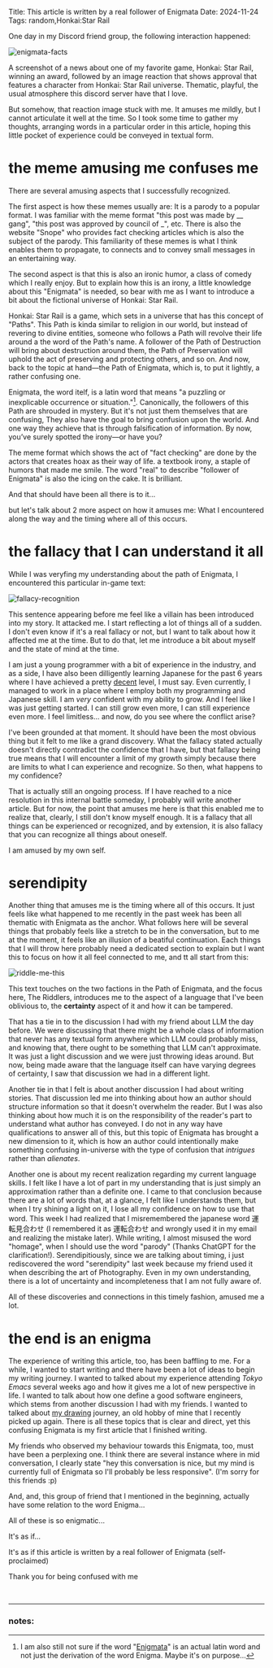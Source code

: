 Title: This article is written by a real follower of Enigmata
Date: 2024-11-24
Tags: random,Honkai:Star Rail

One day in my Discord friend group, the following interaction happened:

![enigmata-facts](img/fact-checked-by-enigmata.png)

A screenshot of a news about one of my favorite game, Honkai: Star Rail, winning an award, followed by an image reaction that shows approval that features a character from Honkai: Star Rail universe. Thematic, playful, the usual atmosphere this discord server have that I love.

But somehow, that reaction image stuck with me. It amuses me mildly, but I cannot articulate it well at the time. So I took some time to gather my thoughts, arranging words in a particular order in this article, hoping this little pocket of experience could be conveyed in textual form.

# the meme amusing me confuses me

There are several amusing aspects that I successfully recognized.

The first aspect is how these memes usually are: It is a parody to a popular format. I was familiar with the meme format "this post was made by __ gang", "this post was approved by council of _", etc. There is also the website "Snope" who provides fact checking articles which is also the subject of the parody. This familiarity of these memes is what I think enables them to propagate, to connects and to convey small messages in an entertaining way.

The second aspect is that this is also an ironic humor, a class of comedy which I really enjoy. But to explain how this is an irony, a little knowledge about this "Enigmata" is needed, so bear with me as I want to introduce a bit about the fictional universe of Honkai: Star Rail.

Honkai: Star Rail is a game, which sets in a universe that has this concept of "Paths". This Path is kinda similar to religion in our world, but instead of revering to divine entities, someone who follows a Path will revolve their life around a the word of the Path's name. A follower of the Path of Destruction will bring about destruction around them, the Path of Preservation will uphold the act of preserving and protecting others, and so on. And now, back to the topic at hand—the Path of Enigmata, which is, to put it lightly, a rather confusing one.

Enigmata, the word itelf, is a latin word that means "a puzzling or inexplicable occurrence or situation."[^1]. Canonically, the followers of this Path are shrouded in mystery. But it's not just them themselves that are confusing, They also have the goal to bring confusion upon the world. And one way they achieve that is through falsification of information. By now, you’ve surely spotted the irony—or have you?

The meme format which shows the act of "fact checking" are done by the actors that creates hoax as their way of life. a textbook irony, a staple of humors that made me smile. The word "real" to describe "follower of Enigmata" is also the icing on the cake. It is brilliant.

And that should have been all there is to it...

but let's talk about 2 more aspect on how it amuses me: What I encountered along the way and the timing where all of this occurs.

# the fallacy that I can understand it all

While I was veryfing my understanding about the path of Enigmata, I encountered this particular in-game text:

![fallacy-recognition](img/recognizability-fallacy.png)

This sentence appearing before me feel like a villain has been introduced into my story. It attacked me. I start reflecting a lot of things all of a sudden. I don't even know if it's a real fallacy or not, but I want to talk about how it affected me at the time. But to do that, let me introduce a bit about myself and the state of mind at the time.

I am just a young programmer with a bit of experience in the industry, and as a side, I have also been dilligently learning Japanese for the past 6 years where I have achieved a pretty [decent][2] level, I must say. Even currently, I managed to work in a place where I employ both my programming and Japanese skill. I am *very* confident with my ability to grow. And I feel like I was just getting started. I can still grow even more, I can still experience even more. I feel limitless... and now, do you see where the conflict arise?

I've been grounded at that moment. It should have been the most obvious thing but it felt to me like a grand discovery. What the fallacy stated actually doesn't directly contradict the confidence that I have, but that fallacy being true means that I will encounter a limit of my growth simply because there are limits to what I can experience and recognize. So then, what happens to my confidence?

That is actually still an ongoing process. If I have reached to a nice resolution in this internal battle someday, I probably will write another article. But for now, the point that amuses me here is that this enabled me to realize that, clearly, I still don't know myself enough. It is a fallacy that all things can be experienced or recognized, and by extension, it is also fallacy that you can recognize all things about oneself.

I am amused by my own self.

# serendipity

Another thing that amuses me is the timing where all of this occurs. It just feels like what happened to me recently in the past week has been all thematic with Enigmata as the anchor. What follows here will be several things that probably feels like a stretch to be in the conversation, but to me at the moment, it feels like an illusion of a beatiful continuation. Each things that I will throw here probably need a dedicated section to explain but I want this to focus on how it all feel connected to me, and tt all start from this:

![riddle-me-this](img/the-riddlers.png)

This text touches on the two factions in the Path of Enigmata, and the focus here, The Riddlers, introduces me to the aspect of a language that I've been oblivious to, the **certainty** aspect of it and how it can be tampered.

That has a tie in to the discussion I had with my friend about LLM the day before. We were discussing that there might be a whole class of information that never has any textual form anywhere which LLM could probably miss, and knowing that, there ought to be something that LLM can't approximate. It was just a light discussion and we were just throwing ideas around. But now, being made aware that the language itself can have varying degrees of certainty, I saw that discussion we had in a different light.

Another tie in that I felt is about another discussion I had about writing stories. That discussion led me into thinking about how an author should structure information so that it doesn't overwhelm the reader. But I was also thinking about how much it is on the responsibility of the reader's part to understand what author has conveyed. I do not in any way have qualifications to answer all of this, but this topic of Enigmata has brought a new dimension to it, which is how an author could intentionally make something confusing in-universe with the type of confusion that *intrigues* rather than *alienates*.

Another one is about my recent realization regarding my current language skills. I felt like I have a lot of part in my understanding that is just simply an approximation rather than a definite one. I came to that conclusion because there are a lot of words that, at a glance, I felt like I understands them, but when I try shining a light on it, I lose all my confidence on how to use that word. This week I had realized that I misremembered the japanese word 運転見合わせ (I remembered it as 運転合わせ and wrongly used it in my email and realizing the mistake later). While writing, I almost misused the word "homage", when I should use the word "parody" (Thanks ChatGPT for the clarification!). Serendipitiously, since we are talking about timing, i just rediscovered the word "serendipity" last week because my friend used it when describing the art of Photography. Even in my own understanding, there is a lot of uncertainty and incompleteness that I am not fully aware of.

All of these discoveries and connections in this timely fashion, amused me a lot.

# the end is an enigma

The experience of writing this article, too, has been baffling to me. For a while, I wanted to start writing and there have been a lot of ideas to begin my writing journey. I wanted to talked about my experience attending *Tokyo Emacs* several weeks ago and how it gives me a lot of new perspective in life. I wanted to talk about how one define a good software engineers, which stems from another discussion I had with my friends. I wanted to talked about [my drawing][3] journey, an old hobby of mine that I recently picked up again. There is all these topics that is clear and direct, yet this confusing Enigmata is my first article that I finished writing.

My friends who observed my behaviour towards this Enigmata, too, must have been a perplexing one. I think there are several instance where in mid conversation, I clearly state "hey this conversation is nice, but my mind is currently full of Enigmata so I'll probably be less responsive". (I'm sorry for this friends :p)

And, and, this group of friend that I mentioned in the beginning, actually have some relation to the word Enigma...

All of these is so enigmatic...

It's as if...

It's as if this article is written by a real follower of Enigmata (self-proclaimed)

Thank you for being confused with me


<br>

--- --- 

### notes:

[^1]: I am also still not sure if the word "[Enigmata][1]" is an actual latin word and not just the derivation of the word Enigma. Maybe it's on purpose...

[1]: https://huntingtonwitherill.com/enigmata#:~:text=Enigmata%20(Enigma)%20Latin%3A,or%20inexplicable%20occurrence%20or%20situation.
[2]: https://twitter.com/keychera/status/1693437096864960925
[3]: https://twitter.com/keychera/status/1845358958372061295